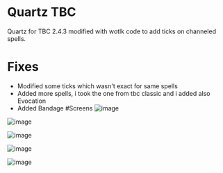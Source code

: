 # Quartz TBC
Quartz for TBC 2.4.3 modified with wotlk code to add ticks on channeled spells.

# Fixes
- Modified some ticks which wasn't exact for same spells
- Added more spells, i took the one from tbc classic and i added also Evocation
- Added Bandage 
#Screens
![image](https://user-images.githubusercontent.com/47739411/236384809-c60a43b1-5863-47a1-9e18-686b6cf941c3.png)

![image](https://user-images.githubusercontent.com/47739411/236384877-147978af-56fd-4e81-8e11-12f63db6c34f.png)


![image](https://user-images.githubusercontent.com/47739411/236384917-49b25cee-e49e-429b-9018-c17cf7dad285.png)

![image](https://user-images.githubusercontent.com/47739411/236384973-69dc230c-604e-4415-9463-8d663722a9bf.png)

![image](https://user-images.githubusercontent.com/47739411/236385003-3ac76382-cf33-48d1-be6a-6abb91e4f62e.png)
